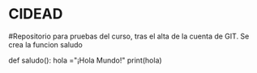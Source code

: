 # CIDEAD
#Repositorio para pruebas del curso, tras el alta de la cuenta de GIT. Se crea la funcion saludo 

def saludo():
    hola ="¡Hola Mundo!"
    print(hola)

